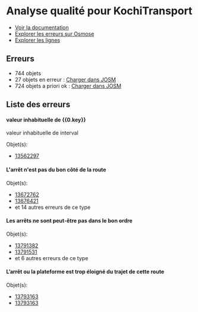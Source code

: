 # Analyse qualité pour KochiTransport
- [Voir la documentation](https://wiki.openstreetmap.org/wiki/India/Transport/Kochi)
- [Explorer les erreurs sur Osmose](http://osmose.openstreetmap.fr/en/issues/open?country=india_kerala&item=9014,1260,2140,8040)
- [Explorer les lignes](https://jungle-bus.github.io/unroll/?project=Kochi)


## Erreurs
- 744 objets
- 27 objets en erreur : [Charger dans JOSM](http://localhost:8111/load_object?relation_members=true&objects=r13562297,r13672762,r13676421,r13719329,r13719329,r13750197,r13750486,r13750638,r13750638,r13761990,r13781429,r13781527,r13791382,r13791531,r13791532,r13791620,r13791620,r13791694,r13791695,r13792382,r13792382,r13792746,r13792774,r13792774,r13793163,r13793163,r13793163)
- 724 objets a priori ok : [Charger dans JOSM](http://localhost:8111/load_object?relation_members=true&objects=r10831465,r10831516,r10831517,r10831518,r12759113,r13374892,r13374893,r13478965,r13489073,r13497147,r13498566,r13498742,r13498857,r13500567,r13500673,r13500936,r13510567,r13526775,r13531471,r13531919,r13531974,r13534968,r13535512,r13539090,r13544303,r13544888,r13545124,r13546166,r13546546,r13548914,r13549451,r13551368,r13551491,r13552378,r13553060,r13553068,r13553738,r13555115,r13556486,r13557270,r13561115,r13561410,r13561807,r13562583,r13562613,r13562704,r13562782,r13563616,r13563806,r13568407,r13570055,r13570067,r13570075,r13570706,r13571046,r13571066,r13571179,r13571525,r13573162,r13574912,r13575127,r13575547,r13577501,r13586170,r13589067,r13590426,r13590488,r13594889,r13595088,r13600778,r13601640,r13606652,r13606821,r13606906,r13606972,r13609456,r13610212,r13610332,r13610565,r13610651,r13610769,r13611748,r13612020,r13612174,r13616539,r13616622,r13617326,r13617406,r13619058,r13619115,r13626159,r13626314,r13626336,r13626947,r13627018,r13627037,r13627109,r13627138,r13628936,r13629035,r13629056,r13629057,r13629058,r13629393,r13635071,r13637600,r13637925,r13638090,r13638179,r13641243,r13641520,r13641805,r13641967,r13642113,r13642226,r13642293,r13642446,r13642666,r13642737,r13644289,r13644321,r13644432,r13644659,r13644836,r13645172,r13645287,r13645363,r13645795,r13646546,r13648803,r13648844,r13649197,r13649217,r13649242,r13649914,r13653991,r13656366,r13656569,r13656692,r13656752,r13657023,r13657357,r13663933,r13667682,r13668802,r13669763,r13669818,r13669870,r13670060,r13671522,r13671533,r13671558,r13671857,r13672029,r13672401,r13672568,r13672587,r13672630,r13672764,r13673125,r13673203,r13673315,r13673318,r13673330,r13673356,r13673475,r13673497,r13674025,r13674447,r13675465,r13675601,r13675635,r13675715,r13675765,r13675842,r13675967,r13676122,r13676171,r13676349,r13676385,r13676418,r13676422,r13676487,r13676537,r13677217,r13678268,r13679145,r13679265,r13679626,r13689658,r13691656,r13718237,r13718887,r13718986,r13719331,r13724742,r13725408,r13725470,r13725518,r13749933,r13749958,r13749971,r13750047,r13750103,r13750121,r13750132,r13750190,r13750199,r13750240,r13750380,r13750469,r13750488,r13750598,r13750640,r13750694,r13754397,r13755059,r13755126,r13755241,r13755265,r13755297,r13755381,r13755423,r13758565,r13758647,r13758901,r13758931,r13761899,r13761930,r13761960,r13761992,r13762115,r13775320,r13781303,r13781430,r13781463,r13781491,r13781528,r13791383,r13791384,r13791533,r13791621,r13791696,r13791758,r13792383,r13792747,r13792775,r13792894,r13792943,r13793165,r13796243,r3093531,r10403637,r10519399,r10523910,r10523911,r10524079,r10524080,r10524210,r10524211,r10525435,r10525436,r10528761,r10528762,r10592287,r10592288,r12376660,r12376735,r13478964,r13479120,r13489072,r13489398,r13497146,r13497384,r13498564,r13498565,r13498740,r13498741,r13498855,r13498856,r13500566,r13500672,r13500934,r13500935,r13510566,r13526773,r13526774,r13531007,r13531469,r13531470,r13531917,r13531918,r13531972,r13531973,r13534966,r13535510,r13535511,r13538006,r13539088,r13539089,r13544301,r13544302,r13544886,r13544887,r13545122,r13545123,r13546062,r13546063,r13546164,r13546165,r13546544,r13546545,r13548912,r13548913,r13549125,r13549449,r13549450,r13551366,r13551367,r13551489,r13551490,r13552376,r13552377,r13553058,r13553059,r13553066,r13553067,r13553736,r13553737,r13555113,r13555114,r13556484,r13556485,r13557268,r13557269,r13561113,r13561114,r13561408,r13561409,r13561805,r13561806,r13562295,r13562296,r13562581,r13562582,r13562611,r13562612,r13562702,r13562703,r13562780,r13562781,r13563614,r13563615,r13563804,r13563805,r13568405,r13568406,r13570053,r13570054,r13570065,r13570066,r13570073,r13570074,r13570704,r13570705,r13571044,r13571045,r13571064,r13571065,r13571177,r13571178,r13571523,r13571524,r13573159,r13573160,r13574910,r13574911,r13575125,r13575126,r13575545,r13575546,r13577499,r13577500,r13586168,r13586169,r13589064,r13589065,r13590424,r13590425,r13590486,r13590487,r13594887,r13594888,r13595086,r13595087,r13600776,r13600777,r13601638,r13601639,r13606650,r13606651,r13606819,r13606820,r13606904,r13606905,r13606970,r13606971,r13609454,r13609455,r13610210,r13610211,r13610330,r13610331,r13610563,r13610564,r13610649,r13610650,r13610767,r13610768,r13611747,r13612018,r13612019,r13612172,r13612173,r13616537,r13616538,r13616620,r13616621,r13617324,r13617325,r13617404,r13617405,r13619056,r13619057,r13619113,r13619114,r13626157,r13626158,r13626312,r13626313,r13626334,r13626335,r13626945,r13626946,r13627016,r13627017,r13627035,r13627036,r13627107,r13627108,r13627136,r13627137,r13628934,r13628935,r13629033,r13629034,r13629054,r13629055,r13629391,r13629392,r13635069,r13635070,r13637598,r13637599,r13637923,r13637924,r13638088,r13638089,r13638177,r13638178,r13641241,r13641242,r13641518,r13641519,r13641803,r13641804,r13641965,r13641966,r13642111,r13642112,r13642224,r13642225,r13642291,r13642292,r13642444,r13642445,r13642664,r13642665,r13642735,r13642736,r13644287,r13644288,r13644319,r13644320,r13644430,r13644431,r13644657,r13644658,r13644834,r13644835,r13645170,r13645171,r13645285,r13645286,r13645361,r13645362,r13645793,r13645794,r13646544,r13646545,r13648801,r13648802,r13648842,r13648843,r13649195,r13649196,r13649215,r13649216,r13649240,r13649241,r13649912,r13649913,r13653989,r13653990,r13656364,r13656365,r13656567,r13656568,r13656690,r13656691,r13656750,r13656751,r13657021,r13657022,r13657355,r13657356,r13663931,r13663932,r13667680,r13667681,r13668800,r13668801,r13669761,r13669762,r13669816,r13669817,r13669868,r13669869,r13670058,r13670059,r13671520,r13671521,r13671531,r13671532,r13671556,r13671557,r13671855,r13671856,r13672027,r13672028,r13672399,r13672400,r13672566,r13672567,r13672585,r13672586,r13672628,r13672629,r13672763,r13673123,r13673124,r13673201,r13673202,r13673313,r13673314,r13673316,r13673317,r13673328,r13673329,r13673354,r13673355,r13673473,r13673474,r13673495,r13673496,r13674023,r13674024,r13674445,r13674446,r13675464,r13675599,r13675600,r13675633,r13675634,r13675713,r13675714,r13675763,r13675764,r13675840,r13675841,r13675965,r13675966,r13676120,r13676121,r13676169,r13676170,r13676347,r13676348,r13676383,r13676384,r13676416,r13676417,r13676420,r13676485,r13676486,r13676535,r13676536,r13677215,r13677216,r13678266,r13678267,r13679143,r13679144,r13679263,r13679264,r13679624,r13679625,r13689656,r13689657,r13691654,r13691655,r13718235,r13718236,r13718885,r13718886,r13718984,r13718985,r13719330,r13724740,r13724741,r13725406,r13725407,r13725468,r13725469,r13725516,r13725517,r13749931,r13749932,r13749956,r13749957,r13749969,r13749970,r13750045,r13750046,r13750101,r13750102,r13750119,r13750120,r13750130,r13750131,r13750188,r13750189,r13750198,r13750238,r13750239,r13750379,r13750468,r13750487,r13750597,r13750639,r13750692,r13750693,r13754395,r13754396,r13755057,r13755058,r13755124,r13755125,r13755240,r13755263,r13755264,r13755295,r13755296,r13755380,r13755421,r13755422,r13758563,r13758564,r13758645,r13758646,r13758899,r13758900,r13758929,r13758930,r13761897,r13761898,r13761928,r13761929,r13761958,r13761959,r13761991,r13762113,r13762114,r13775318,r13775319,r13781301,r13781302,r13781462,r13781489,r13781490,r13791379,r13791380,r13791381,r13791619,r13791756,r13791757,r13792745,r13792892,r13792893,r13792941,r13792942,r13793164,r13796241,r13796242)

## Liste des erreurs

#### valeur inhabituelle de {{0.key}}

valeur inhabituelle de interval

Objet(s):

- [13562297](http://localhost:8111/load_object?relation_members=true&objects=r13562297)

    

#### L'arrêt n'est pas du bon côté de la route



Objet(s):

- [13672762](http://localhost:8111/load_object?relation_members=true&objects=r13672762)
- [13676421](http://localhost:8111/load_object?relation_members=true&objects=r13676421)
- et 14 autres erreurs de ce type

    

#### Les arrêts ne sont peut-être pas dans le bon ordre



Objet(s):

- [13791382](http://localhost:8111/load_object?relation_members=true&objects=r13791382)
- [13791531](http://localhost:8111/load_object?relation_members=true&objects=r13791531)
- et 6 autres erreurs de ce type

    

#### L’arrêt ou la plateforme est trop éloigné du trajet de cette route



Objet(s):

- [13793163](http://localhost:8111/load_object?relation_members=true&objects=r13793163)
- [13793163](http://localhost:8111/load_object?relation_members=true&objects=r13793163)

    
